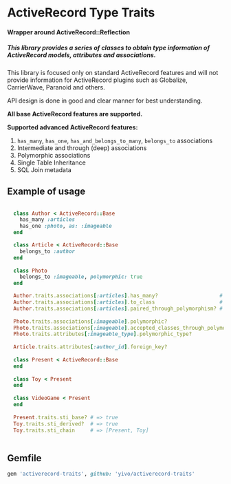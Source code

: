 # ActiveRecord Type Traits
#### Wrapper around ActiveRecord::Reflection

##### This library provides a series of classes to obtain type information of ActiveRecord models, attributes and associations.
This library is focused only on standard ActiveRecord features and will not provide information for ActiveRecord plugins such as Globalize, CarrierWave, Paranoid and others.

API design is done in good and clear manner for best understanding.

**All base ActiveRecord features are supported.**

**Supported advanced ActiveRecord features:**

 1. `has_many`, `has_one`, `has_and_belongs_to_many`, `belongs_to` associations
 2. Intermediate and through (deep) associations
 3. Polymorphic associations
 4. Single Table Inheritance
 5. SQL Join metadata

## Example of usage
```ruby

  class Author < ActiveRecord::Base
    has_many :articles
    has_one :photo, as: :imageable
  end

  class Article < ActiveRecord::Base
    belongs_to :author
  end
  
  class Photo
    belongs_to :imageable, polymorphic: true
  end

  Author.traits.associations[:articles].has_many?                    # => true
  Author.traits.associations[:articles].to_class                     # => Article
  Author.traits.associations[:articles].paired_through_polymorphism? # => true
  
  Photo.traits.associations[:imageable].polymorphic?                          # => true
  Photo.traits.associations[:imageable].accepted_classes_through_polymorphism # => [Author]
  Photo.traits.attributes[:imageable_type].polymorphic_type?                  # => true
  
  Article.traits.attributes[:author_id].foreign_key?                          # => true 
  
  class Present < ActiveRecord::Base
  end
  
  class Toy < Present
  end
  
  class VideoGame < Present
  end
  
  Present.traits.sti_base? # => true
  Toy.traits.sti_derived?  # => true
  Toy.traits.sti_chain     # => [Present, Toy]
  
```

## Gemfile
```ruby
gem 'activerecord-traits', github: 'yivo/activerecord-traits'
```
